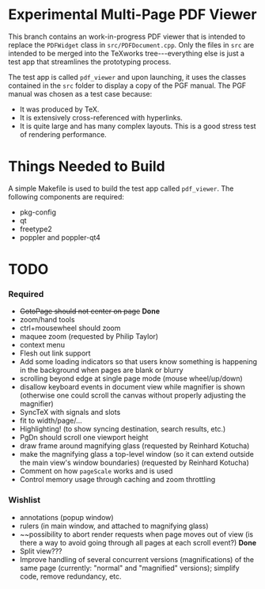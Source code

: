 Experimental Multi-Page PDF Viewer
==================================

This branch contains an work-in-progress PDF viewer that is intended to replace
the `PDFWidget` class in `src/PDFDocument.cpp`. Only the files in `src` are
intended to be merged into the TeXworks tree---everything else is just a test
app that streamlines the prototyping process.

The test app is called `pdf_viewer` and upon launching, it uses the classes
contained in the `src` folder to display a copy of the PGF manual. The PGF
manual was chosen as a test case because:

  - It was produced by TeX.
  - It is extensively cross-referenced with hyperlinks.
  - It is quite large and has many complex layouts. This is a good stress test
    of rendering performance.


Things Needed to Build
======================

A simple Makefile is used to build the test app called `pdf_viewer`. The
following components are required:

  - pkg-config
  - qt
  - freetype2
  - poppler and poppler-qt4


TODO
====
### Required
 - ~~GotoPage should not center on page~~ __Done__
 - zoom/hand tools
 - ctrl+mousewheel should zoom
 - maquee zoom (requested by Philip Taylor)
 - context menu
 - Flesh out link support
 - Add some loading indicators so that users know something is happening in the
   background when pages are blank or blurry
 - scrolling beyond edge at single page mode (mouse wheel/up/down)
 - disallow keyboard events in document view while magnifier is shown (otherwise
   one could scroll the canvas without properly adjusting the magnifier)
 - SyncTeX with signals and slots
 - fit to width/page/...
 - Highlighting! (to show syncing destination, search results, etc.)
 - PgDn should scroll one viewport height
 - draw frame around magnifying glass (requested by Reinhard Kotucha)
 - make the magnifying glass a top-level window (so it can extend outside the
   main view's window boundaries) (requested by Reinhard Kotucha)
 - Comment on how `pageScale` works and is used
 - Control memory usage through caching and zoom throttling

### Wishlist
 - annotations (popup window)
 - rulers (in main window, and attached to magnifying glass)
 - ~~possibility to abort render requests when page moves out of view (is there a
   way to avoid going through all pages at each scroll event?) __Done__
 - Split view???
 - Improve handling of several concurrent versions (magnifications) of the same
   page (currently: "normal" and "magnified" versions); simplify code, remove
   redundancy, etc.
